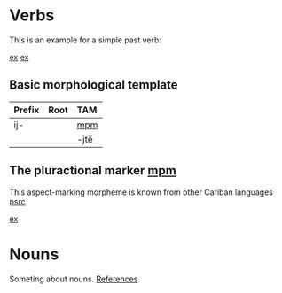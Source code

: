 # Verbs

This is an example for a simple past verb:

[ex](ctorat-42)
[ex](ctorat-44)

## Basic morphological template

| Prefix   | Root   | TAM          |
|:---------|:-------|:-------------|
| ij-      |        | [mpm](pstse) |
|          |        | -jtë         |

## The pluractional marker [mpm](plur)
This aspect-marking morpheme is known from other Cariban languages [psrc](mattiola2020pluractional).

[ex](ctorat-40)


# Nouns

Someting about nouns.
[References](Source?with_anchor#cldf:__all__)